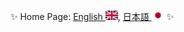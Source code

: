 ✨ Home Page:
[English <img src="https://raw.githubusercontent.com/lipis/flag-icons/main/flags/4x3/gb.svg" width="20" alt="English" title="English"/>](https://kazkobara.github.io/), 
[日本語 <img src="https://raw.githubusercontent.com/lipis/flag-icons/main/flags/4x3/jp.svg" width="20" alt="Japanese" title="Japanese"/>](https://kazkobara.github.io/README-jp.html) ✨

<!--
**KazKobara/KazKobara** is a ✨ _special_ ✨ repository because its `README.md` (this file) appears on your GitHub profile.

Here are some ideas to get you started:

- 🔭 I’m currently working on ...
- 🌱 I’m currently learning ...
- 👯 I’m looking to collaborate on ...
- 🤔 I’m looking for help with ...
- 💬 Ask me about ...
- 📫 How to reach me: ...
- 😄 Pronouns: ...
- ⚡ Fun fact: ...
-->
